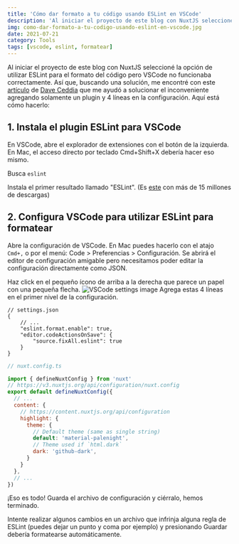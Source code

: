 ```yaml
---
title: 'Cómo dar formato a tu código usando ESLint en VSCode'
description: 'Al iniciar el proyecto de este blog con NuxtJS seleccioné la opción de utilizar ESLint para el formato del código pero VSCode no funcionaba correctamente.'
img: como-dar-formato-a-tu-codigo-usando-eslint-en-vscode.jpg
date: 2021-07-21
category: Tools
tags: [vscode, eslint, formatear]
---
```

Al iniciar el proyecto de este blog con NuxtJS seleccioné la opción de utilizar ESLint para el formato del código pero VSCode no funcionaba correctamente. Así que, buscando una solución, me encontré con este [artículo](https://daveceddia.com/vscode-use-eslintrc/) de [Dave Ceddia](https://daveceddia.com/) que me ayudó a solucionar el inconveniente agregando solamente un plugin y 4 líneas en la configuración. Aquí está cómo hacerlo:

## 1. Instala el plugin ESLint para VSCode

En VSCode, abre el explorador de extensiones con el botón de la izquierda. En Mac, el acceso directo por teclado Cmd+Shift+X debería hacer eso mismo.

Busca `eslint`

Instala el primer resultado llamado "ESLint". (Es [este](https://marketplace.visualstudio.com/items?itemName=dbaeumer.vscode-eslint) con más de 15 millones de descargas)

## 2. Configura VSCode para utilizar ESLint para formatear

Abre la configuración de VSCode. En Mac puedes hacerlo con el atajo `Cmd+,` o por el menú: Code > Preferencias > Configuración. Se abrirá el editor de configuración amigable pero necesitamos poder editar la configuración directamente como JSON.

Haz click en el pequeño ícono de arriba a la derecha que parece un papel con una pequeña flecha. ![VSCode settings image](/img/blog/como-dar-formato-a-tu-codigo-usando-eslint-en-vscode/vscode-settings.jpg) Agrega estas 4 líneas en el primer nivel de la configuración.

```json{3-6}[settings.json]
// settings.json
{
    // ...
    "eslint.format.enable": true,
    "editor.codeActionsOnSave": {
        "source.fixAll.eslint": true
    }
}
```

```javascript
// nuxt.config.ts

import { defineNuxtConfig } from 'nuxt'
// https://v3.nuxtjs.org/api/configuration/nuxt.config
export default defineNuxtConfig({
  // ...
  content: {
    // https://content.nuxtjs.org/api/configuration
    highlight: {
      theme: {
        // Default theme (same as single string)
        default: 'material-palenight',
        // Theme used if `html.dark`
        dark: 'github-dark',
      }
    }
  },
  // ...
})
```

¡Eso es todo! Guarda el archivo de configuración y ciérralo, hemos terminado.

Intente realizar algunos cambios en un archivo que infrinja alguna regla de ESLint (puedes dejar un punto y coma por ejemplo) y presionando Guardar debería formatearse automáticamente.
